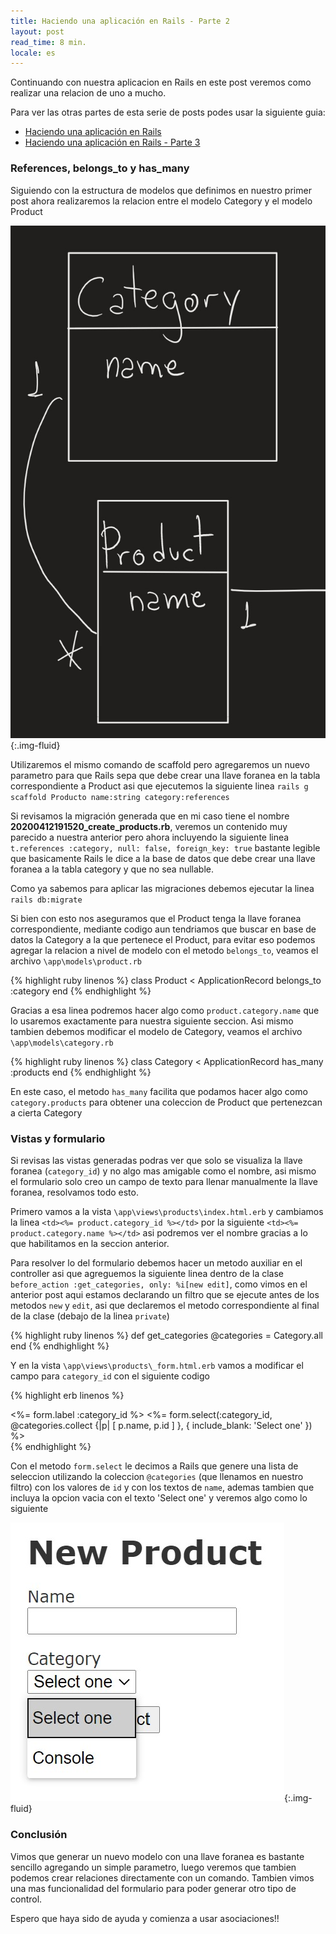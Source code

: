 ```yaml
---
title: Haciendo una aplicación en Rails - Parte 2
layout: post
read_time: 8 min.
locale: es
---
```

Continuando con nuestra aplicacion en Rails en este post veremos como realizar una relacion de uno a mucho.

Para ver las otras partes de esta serie de posts podes usar la siguiente guia:
- [Haciendo una aplicación en Rails](/2020/03/28/stock-app.html)
- [Haciendo una aplicación en Rails - Parte 3](/2020/05/17/stock-app-3.html)

### References, belongs_to y has_many

Siguiendo con la estructura de modelos que definimos en nuestro primer post ahora realizaremos la relacion entre el modelo Category y el modelo Product

![diagram](/assets/images/posts/stock-app-2/diagram.jpg){:.img-fluid}

Utilizaremos el mismo comando de scaffold pero agregaremos un nuevo parametro para que Rails sepa que debe crear una llave foranea en la tabla correspondiente a Product asi que ejecutemos la siguiente linea `rails g scaffold Producto name:string category:references`

Si revisamos la migración generada que en mi caso tiene el nombre **20200412191520_create_products.rb**, veremos un contenido muy parecido a nuestra anterior pero ahora incluyendo la siguiente linea `t.references :category, null: false, foreign_key: true` bastante legible que basicamente Rails le dice a la base de datos que debe crear una llave foranea a la tabla category y que no sea nullable.

Como ya sabemos para aplicar las migraciones debemos ejecutar la linea `rails db:migrate`

Si bien con esto nos aseguramos que el Product tenga la llave foranea correspondiente, mediante codigo aun tendriamos que buscar en base de datos la Category a la que pertenece el Product, para evitar eso podemos agregar la relacion a nivel de modelo con el metodo `belongs_to`, veamos el archivo `\app\models\product.rb`

{% highlight ruby linenos %}
class Product < ApplicationRecord
  belongs_to :category
end
{% endhighlight %}

Gracias a esa linea podremos hacer algo como `product.category.name` que lo usaremos exactamente para nuestra siguiente seccion.
Asi mismo tambien debemos modificar el modelo de Category, veamos el archivo `\app\models\category.rb`

{% highlight ruby linenos %}
class Category < ApplicationRecord
  has_many :products
end
{% endhighlight %}

En este caso, el metodo `has_many` facilita que podamos hacer algo como `category.products` para obtener una coleccion de Product que pertenezcan a cierta Category

### Vistas y formulario

Si revisas las vistas generadas podras ver que solo se visualiza la llave foranea (`category_id`) y no algo mas amigable como el nombre, asi mismo el formulario solo creo un campo de texto para llenar manualmente la llave foranea, resolvamos todo esto.

Primero vamos a la vista `\app\views\products\index.html.erb` y cambiamos la linea `<td><%= product.category_id %></td>` por la siguiente `<td><%= product.category.name %></td>` asi podremos ver el nombre gracias a lo que habilitamos en la seccion anterior.

Para resolver lo del formulario debemos hacer un metodo auxiliar en el controller asi que agreguemos la siguiente linea dentro de la clase `before_action :get_categories, only: %i[new edit]`, como vimos en el anterior post aqui estamos declarando un filtro que se ejecute antes de los metodos `new` y `edit`, asi que declaremos el metodo correspondiente al final de la clase (debajo de la linea `private`)

{% highlight ruby linenos %}
def get_categories
  @categories = Category.all
end
{% endhighlight %}

Y en la vista `\app\views\products\_form.html.erb` vamos a modificar el campo para `category_id` con el siguiente codigo

{% highlight erb linenos %}
<div class="field">
  <%= form.label :category_id %>
  <%= form.select(:category_id, @categories.collect {|p| [ p.name, p.id ] }, { include_blank: 'Select one' }) %>
</div>
{% endhighlight %}

Con el metodo `form.select` le decimos a Rails que genere una lista de seleccion utilizando la coleccion `@categories` (que llenamos en nuestro filtro) con los valores de `id` y con los textos de `name`, ademas tambien que incluya la opcion vacia con el texto 'Select one' y veremos algo como lo siguiente

![diagram](/assets/images/posts/stock-app-2/dropdown.jpg){:.img-fluid}

### Conclusión

Vimos que generar un nuevo modelo con una llave foranea es bastante sencillo agregando un simple parametro, luego veremos que tambien podemos crear relaciones directamente con un comando. Tambien vimos una mas funcionalidad del formulario para poder generar otro tipo de control.

Espero que haya sido de ayuda y comienza a usar asociaciones!!
